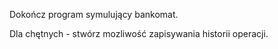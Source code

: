 Dokończ program symulujący bankomat. 
<p>Dla chętnych - stwórz mozliwość zapisywania historii operacji.</p>